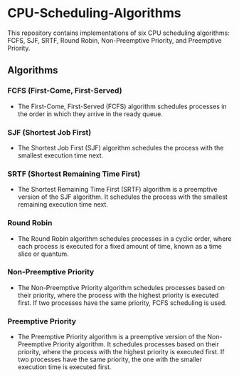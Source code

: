 # CPU-Scheduling-Algorithms

This repository contains implementations of six CPU scheduling algorithms: FCFS, SJF, SRTF, Round Robin, Non-Preemptive Priority, and Preemptive Priority.

## Algorithms
### FCFS (First-Come, First-Served)
* The First-Come, First-Served (FCFS) algorithm schedules processes in the order in which they arrive in the ready queue.

### SJF (Shortest Job First)
* The Shortest Job First (SJF) algorithm schedules the process with the smallest execution time next.

### SRTF (Shortest Remaining Time First)
* The Shortest Remaining Time First (SRTF) algorithm is a preemptive version of the SJF algorithm. It schedules the process with the smallest remaining execution time next.

### Round Robin
* The Round Robin algorithm schedules processes in a cyclic order, where each process is executed for a fixed amount of time, known as a time slice or quantum.

### Non-Preemptive Priority
* The Non-Preemptive Priority algorithm schedules processes based on their priority, where the process with the highest priority is executed first. If two processes have the same priority, FCFS scheduling is used.

### Preemptive Priority
* The Preemptive Priority algorithm is a preemptive version of the Non-Preemptive Priority algorithm. It schedules processes based on their priority, where the process with the highest priority is executed first. If two processes have the same priority, the one with the smaller execution time is executed first.
 

